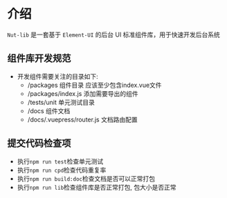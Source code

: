 # 介绍

`Nut-lib` 是一套基于 `Element-UI` 的后台 UI 标准组件库，用于快速开发后台系统


## 组件库开发规范

- 开发组件需要关注的目录如下: 
  - /packages  组件目录 应该至少包含index.vue文件
  - /packages/index.js  添加需要导出的组件
  - /tests/unit 单元测试目录
  - /docs  组件文档
  - /docs/.vuepress/router.js 文档路由配置

## 提交代码检查项

- 执行`npm run test`检查单元测试
- 执行`npm run cpd`检查代码重复率
- 执行`npm run build:doc`检查文档是否可以正常打包
- 执行`npm run lib`检查组件库是否正常打包, 包大小是否正常
